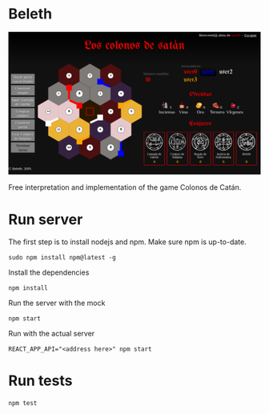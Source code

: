# Beleth

![](screen.png)

Free interpretation and implementation of the game Colonos de Catán. 

# Run server

The first step is to install nodejs and npm. Make sure npm is up-to-date.

    sudo npm install npm@latest -g

Install the dependencies

    npm install

Run the server with the mock

    npm start

Run with the actual server

    REACT_APP_API="<address here>" npm start

# Run tests

    npm test

